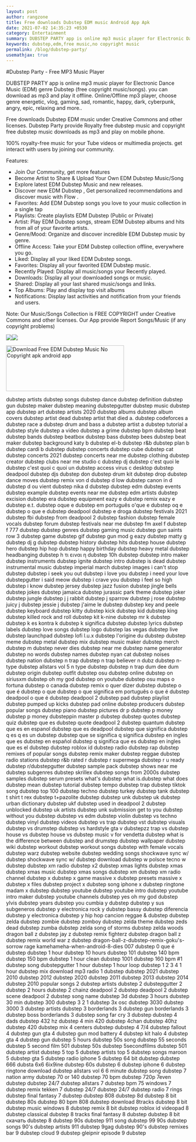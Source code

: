 ```yaml
---
layout: post
author: rangzone
title: Free downloads Dubstep EDM music Android App Apk
date: 2021-07-02 14:35:23 +0530
category: Entertainment
summary: DUBSTEP PARTY app is online mp3 music player for Electronic Dance Music (EDM) genre Dubstep (free copyright music/songs). you can download as mp3 and play it offline
keywords: dubstep,edm,free music,no copyright music
permalink: /blog/dubstep-party/
usemathjax: true
---
```

#Dubstep Party - Free MP3 Music Player

DUBSTEP PARTY app is online mp3 music player for Electronic Dance Music (EDM) genre Dubstep (free copyright music/songs). you can download as mp3 and play it offline. Online/Offline mp3 player, choose genre energetic, vlog, gaming, sad, romantic, happy, dark, cyberpunk, angry, epic, relaxing and more..

Free downloads Dubstep EDM music under Creative Commons and other licenses. Dubstep Party provide Royalty free dubstep music and copyright free dubstep music downloads as mp3 and play on mobile phone.

100% royalty-free music for your Tube videos or multimedia projects. get interact with users by joining our community.

Features:
- Join Our Community, get more features
- Become Artist to Share & Upload Your Own EDM Dubstep Music/Song
- Explore latest EDM Dubstep Music and new releases.
- Discover new EDM Dubstep , Get personalized recommendations and discover music with Flow .
- Favorites: Add EDM Dubstep songs you love to your music collection in a single tap
- Playlists: Create playlists EDM Dubstep (Public or Private)
- Artist: Play EDM Dubstep songs, stream EDM Dubstep albums and hits from all of your favorite artists.
- Genre/Mood: Organize and discover incredible EDM Dubstep music by genre.
- Offline Access: Take your EDM Dubstep collection offline, everywhere you go.
- Liked: Display all your liked EDM Dubstep songs.
- Favorites: Display all your favorited EDM Dubstep music.
- Recently Played: Display all music/songs your Recently played.
- Downloads: Display all your downloaded songs or music.
- Shared: Display all your last shared music/songs and links.
- Top Albums: Play and display top visit albums
- Notifications: Display last activities and notification from your friends and users.

Note:
Our Music/Songs Collection is FREE COPYRIGHT under Creative Commons and other licenses. Our App provide Report Songs/Music (if any copyright problems)

<img src="https://play-lh.googleusercontent.com/W61Qn1MsUMSMcZvts2V-3wwIawTZJqSB00MVJJTogqr3t4ecGtDgJX-duM0Outby1-s=w720-h310-rw"/><img src="https://play-lh.googleusercontent.com/D_E94vdso6LdgagjbnkZ33C5SQEiV5qDJxj4F-ktg3a7Du22YSExGHoKD2rWOKYZClc=w720-h310-rw"/>
 
<a href="https://play.google.com/store/apps/details?id=com.freeedmdubstepmusic.onlineofflinemp3player" target="_blank"><img alt="Download Free EDM Dubstep Music No Copyright apk android app" src="https://i.ibb.co/nnQBHcj/google-play-badge.png" width="323" height="125"></a>

dubstep artists
dubstep songs
dubstep dance
dubstep definition
dubstep gun
dubstep maker
dubstep meaning
dubstepgutter
dubstep music
dubstep app
dubstep art
dubstep artists 2020
dubstep albums
dubstep album covers
dubstep artist dead
dubstep artist that died
a. dubstep codeforces
a dubstep race
a dubstep drum and bass
a dubstep artist
a dubstep tutorial
a dubstep style
dubstep a video
dubstep a grime
dubstep bpm
dubstep beat
dubstep bands
dubstep beatbox
dubstep bass
dubstep bees
dubstep beat maker
dubstep background
katy b dubstep
el-b dubstep
r&b dubstep
plan b dubstep
cardi b dubstep
dubstep concerts
dubstep cube
dubstep cat
dubstep concerts 2021
dubstep concerts near me
dubstep clothing
dubstep creator
dubstep clubs near me
studio c dubstep dj
dubstep c'est quoi
le dubstep c'est quoi
c quoi un dubstep
access virus c desktop
dubstep deadpool
dubstep djs
dubstep don
dubstep drum kit
dubstep drop
dubstep dance moves
dubstep remix
von d dubstep
d low dubstep
canon in d dubstep
d ou vient dubstep
nika d dubstep
dubstep edm
dubstep events
dubstep example
dubstep events near me
dubstep edm artists
dubstep excision
dubstep era
dubstep equipment
eazy e dubstep remix
eazy e dubstep
e.t. dubstep
oque e dubstep em português
o'que e dubstep
oq e dubstep
o que e dubstep deadpool
dubstep e droga
dubstep festivals 2021
dubstep fbi
dubstep from deadpool 2
dubstep fashion
dubstep female vocals
dubstep forum
dubstep festivals near me
dubstep fm
axel f dubstep
f 777 dubstep
dubstep genres
dubstep gaming music
dubstep gun saints row 3
dubstep game
dubstep gif
dubstep gun mod
g eazy dubstep
matty g dubstep
dj g dubstep
dubstep history
dubstep hits
dubstep house
dubstep hero
dubstep hip hop
dubstep happy birthday
dubstep heavy metal
dubstep headbanging
dubstep h
τι ειναι η dubstep
10h dubstep
dubstep intro maker
dubstep instruments
dubstep ignite
dubstep intro
dubstep is dead
dubstep instrumental music
dubstep imperial march
dubstep images
i can't stop dubstep
dubstep i seek you out
dubstep i love you
dubstep i need your love
dubstepgutter i said meow
dubstep i crave you
dubstep i feel so high
dubstep i know
dubstep jersey
dubstep jazz fusion
dubstep jingle bells
dubstep jokes
dubstep jamaica
dubstep jurassic park theme
dubstep joker
dubstep jungle
dubstep j
j rabbit dubstep
j sparrow dubstep
j rose dubstep
juicy j dubstep
jessie j dubstep
j'aime le dubstep
dubstep key and peele
dubstep keyboard
dubstep kitty
dubstep kick
dubstep kid
dubstep king
dubstep killed rock and roll
dubstep kit
k-nine dubstep
mr k dubstep
dubstep k es
kontra k dubstep
k significa dubstep
dubstep lyrics
dubstep labels
dubstep love songs
dubstep logo
dubstep las vegas
dubstep live
dubstep launchpad
dubstep lofi
l.u.x dubstep
l'origine du dubstep
dubstep meme
dubstep metal
dubstep mix
dubstep music maker
dubstep merch
dubstep m
dubstep never dies
dubstep near me
dubstep name generator
dubstep no words
dubstep names
dubstep nyan cat
dubstep noises
dubstep nation
dubstep n trap
dubstep n trap believer
n dubz dubstep
n-type dubstep allstars vol 5
n type dubstep
dubstep n trap dum dee dum
dubstep origin
dubstep outfit
dubstep osu
dubstep online
dubstep on siriusxm
dubstep oh my god
dubstep on youtube
dubstep osu maps
o fortuna dubstep
o canada dubstep remix
o quer dizer dubstep
dubstep o que é
dubstep o que
dubstep o que significa em português
o que é dubstep deadpool
o que é dubstep deadpool 2
dubstep pad
dubstep playlist
dubstep pumped up kicks
dubstep pad online
dubstep producers
dubstep popular songs
dubstep piano
dubstep pictures
dr p dubstep
p money dubstep
p money dubsteppin
master p dubstep
dubstep quotes
dubstep quiz
dubstep que es
dubstep quote deadpool 2
dubstep quantum
dubstep que es en espanol
dubstep que es deadpool
dubstep que significa
dubstep q es
q es un dubstep
dubstep que se significa
q significa dubstep en ingles
que es dubstep en español
dubstep q significa
que es dubstep en ingles
que es el dubstep
dubstep roblox id
dubstep radio
dubstep rap
dubstep remixes of popular songs
dubstep remix maker
dubstep reggae
dubstep radio stations
dubstep r&b
rated r dubstep
r supermega dubstep
r u ready dubstep
r/dubstepgutter
dubstep sample pack
dubstep shows near me
dubstep subgenres
dubstep skrillex
dubstep songs from 2000s
dubstep samples
dubstep serum presets
what's dubstep
what is.dubstep
what does dubstep mean
dubstep tutorial
dubstep tempo
dubstep trap
dubstep tiktok song
dubstep top 100
dubstep techno
dubstep turkey
dubstep tank
dubstep t shirt
t rex dubstep
t+pazolite dubstep
dubstep unk
dubstep uk
dubstep urban dictionary
dubstep ukf
dubstep used in deadpool 2
dubstep unblocked
dubstep uk artists
dubstep unk submission
get to you dubstep
without you dubstep
dubstep vs edm
dubstep violin
dubstep vs techno
dubstep vinyl
dubstep videos
dubstep vs trap
dubstep vst
dubstep visuals
dubstep vs drumstep
dubstep vs hardstyle
gta v dubstepzz
trap vs dubstep
house vs dubstep
house vs dubstep music
v for vendetta dubstep
what is the difference between dubstep and drumstep
dubstep wallpaper
dubstep wiki
dubstep workout
dubstep workout songs
dubstep with female vocals
dubstep warz
dubstep website
dubstep wedding songs
shockwave sync w/ dubstep
shockwave sync w/ dubstep download
dubstep w polsce
tecno w dubstep
dubstep xm radio
dubstep x2
dubstep xmas lights
dubstep xmas
dubstep xmas music
dubstep xmas songs
dubstep xm
dubstep xm radio channel
dubstep x
dubstep x game
massive x dubstep presets
massive x dubstep
x files dubstep
project x dubstep song
iphone x dubstep ringtone
madam x dubstep
dubstep youtube
dubstep youtube intro
dubstep youtube intro maker
dubstep youtube channels
dubstep yes oh my god
dubstep ylvis
dubstep years
dubstep you
cumbia y dubstep
dubstep y sus subgeneros
dubstep y electronica
rock y dubstep
bassy dubstep
diferencia dubstep y electronica
dubstep y hip hop
cancion reggae & dubstep
dubstep zelda
dubstep zombie
dubstep zomboy
dubstep zelda theme
dubstep zeds dead
dubstep zumba
dubstep zelda song of storms
dubstep zelda woods
dragon ball z dubstep
jay z dubstep remix
fighterz dubstep
dragon ball z dubstep remix
world war z dubstep
dragon-ball-z-dubstep-remix-goku's-sorrow rage kamehameha-when-android-8-dies
007 dubstep
0 que é dubstep
dubstep 1 hour
dubstep 10 hours
dubstep 101
dubstep 140 bpm
dubstep 150 bpm
dubstep 1 hour clean
dubstep 1001
dubstep 160 bpm
#1 dubstep song
dubstepgutter 1 hour
dubstep 1 hour loop
dubstep 1 2 3 4
1 hour dubstep mix download mp3
radio 1 dubstep
dubstep 2021
dubstep 2010
dubstep 2012
dubstep 2020
dubstep 2011
dubstep 2013
dubstep 2014
dubstep 2010 popular songs
2 dubstep artists
dubstep 2
dubstepgutter 2
dubstep 2 hours
dubstep 2 chainz
deadpool 2 dubstep
deadpool 2 dubstep scene
deadpool 2 dubstep song name
dubstep 3d
dubstep 3 hours
dubstep 30 min
dubstep 300
dubstep 3 2 1
dubstep 3x osc
dubstep 3030
dubstep 3000
3 dubstep artists
dubstep 3
borderlands 3 dubstep gun
borderlands 3 dubstep boss
borderlands 3 dubstep song
far cry 3 dubstep
dubstep 4 dads
dubstep 432 hz
dubstep 4 min
420 dubstep
4chan dubstep
40hz dubstep
420 dubstep mix
4 centers dubstep
dubstep 4
7/4 dubstep
fallout 4 dubstep gun
gta 4 dubstep gun mod
battery 4 dubstep kit
halo 4 dubstep
gta 4 dubstep gun
dubstep 5 hours
dubstep 50s song
dubstep 55 seconds
dubstep 5 second film
501 dubstep
50s dubstep
5secondfilms dubstep
501 dubstep artist
dubstep 5
top 5 dubstep artists
top 5 dubstep songs
maroon 5 dubstep
gta 5 dubstep radio
iphone 5 dubstep
64 bit dubstep
dubstep 666
dubsta 6x6
6ix9ine dubstep
60s dubstep
6 dubstep
iphone 6 dubstep ringtone download
dubstep allstars vol 6
6 minute dubstep song
dubstep 7 nation army
dubstep 70 or 140
dubstep 70 bpm
dubstep 720p
7even dubstep
dubstep 24/7
dubstep allstars 7
dubstep bpm 75
windows 7 dubstep remix
tekken 7 dubstep
24/7 dubstep
24/7 dubstep radio
7 rings dubstep
final fantasy 7 dubstep
dubstep 808
dubstep 8d
dubstep 8 bit
dubstep 80s
dubstep 80 bpm
808 dubstep download
8tracks dubstep
8 bit dubstep music
windows 8 dubstep remix
8 bit dubstep roblox id
videopad 8 dubstep
classical dubstep 8 tracks
final fantasy 8 dubstep
dubstep 8 bit скачать
dubstep 8
dubstep 90s
dubstep 911 song
dubstep 99
90s dubstep songs
90's dubstep artists
911 dubstep
9gag dubstep
90's dubstep remixes
bar 9 dubstep
cloud 9 dubstep
gleipnir episode 9 dubstep
